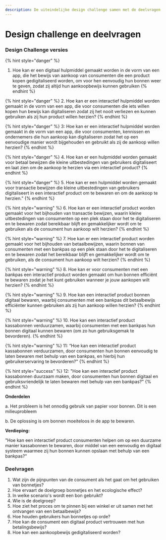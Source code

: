 ```yaml
---
description: De uiteindelijke design challenge samen met de deelvragen
---
```


# Design challenge en deelvragen

### **Design Challenge versies**

{% hint style="danger" %}
1. Hoe kan er een digitaal hulpmiddel gemaakt worden in de vorm van een app, die het bewijs van aankoop van consumenten die een product kopen gedigitaliseerd worden, om voor hen eenvoudig hun bonnen weer te geven, zodat zij altijd hun aankoopbewijs kunnen gebruiken
{% endhint %}

{% hint style="danger" %}
2\. Hoe kan er een interactief hulpmiddel worden gemaakt in de vorm van een app, die voor consumenten die iets willen kopen hun bewijs kan digitaliseren zodat zij het nooit verliezen en kunnen gebruiken als zij hun product willen herzien?
{% endhint %}

{% hint style="danger" %}
3: Hoe kan er een interactief hulpmiddel worden gemaakt in de vorm van een app, die voor consumenten, kennissen en ondernemers die hun aankoop kan digitaliseren zodat het op een eenvoudige manier wordt bijgehouden en gebruikt als zij de aankoop willen herzien?
{% endhint %}

{% hint style="danger" %}
4\. Hoe kan er een hulpmiddel worden gemaakt voor betaal bewijzen die kleine uitbestedingen van gebruikers digitaliseert en laat zien om de aankoop te herzien via een interactief product?
{% endhint %}

{% hint style="danger" %}
5\. Hoe kan er een hulpmiddel worden gemaakt voor transactie bewijzen die kleine uitbestedingen van gebruikers digitaliseert in een interactief product om te bewaren en om de aankoop te herzien."
{% endhint %}

{% hint style="warning" %}
6\. Hoe kan er een interactief product worden gemaakt voor het bijhouden van transactie bewijzen, waarin kleine uitbestedingen van consumenten op een plek staan door het te digitaliseren en te bewaren zodat bereikbaar blijft en gemakkelijker wordt om te gebruiken als de consument hun aankoop wilt herzien?&#x20;
{% endhint %}

{% hint style="warning" %}
7\. Hoe kan er een interactief product worden gemaakt voor het bijhouden van  betaalbewijzen, waarin bonnen van consumenten met een bankpas op een plek staan door het te digitaliseren en te bewaren zodat het bereikbaar blijft en gemakkelijker wordt om te gebruiken, als de consument hun aankoop wilt herzien?&#x20;
{% endhint %}

{% hint style="warning" %}
8\. Hoe kan er voor consumenten met een bankpas een interactief product worden gemaakt om hun bonnen efficiënt te bewaren zodat je het kunt gebruiken wanneer je jouw aankopen wilt herzien?
{% endhint %}

{% hint style="warning" %}
9\. Hoe kan een interactief product bonnen digitaal bewaren, waarbij consumenten met een bankpas dit betaalbewijs efficiënter kunnen gebruiken als zij hun aankoop willen herzien?
{% endhint %}

{% hint style="warning" %}
10\. Hoe kan een interactief product kassabonnen verduurzamen, waarbij consumenten met een bankpas hun bonnen digitaal kunnen bewaren (om zo hun gebruiksgemak te bevorderen).
{% endhint %}

{% hint style="warning" %}
11:  “Hoe kan een interactief product kassabonnen verduurzamen, door consumenten hun bonnen eenvoudig te laten bewaren met behulp van een bankpas, en hierbij hun gebruikerservaring te bevorderen?"&#x20;
{% endhint %}

{% hint style="success" %}
12: "Hoe kan een interactief product kassabonnen duurzaam maken, door consumenten hun bonnen digitaal en gebruiksvriendelijk te laten bewaren met behulp van een bankpas?"&#x20;
{% endhint %}

**Onderdelen**

a. Het probleem is het onnodig gebruik van papier voor bonnen. Dit is een milieuprobleem

b. De oplossing is om bonnen moeiteloos in de app te bewaren.

**Verdieping:**&#x20;

"Hoe kan een interactief product consumenten helpen om op een duurzame manier kassabonnen te bewaren, door middel van een eenvoudig en digitaal systeem waarmee zij hun bonnen kunnen opslaan met behulp van een bankpas?"

### **Deelvragen**

1. Wat zijn de pijnpunten van de consument als het gaat om het gebruiken van bonnetjes?
2. Hoe ervaart de doelgroep bonnetjes en het ecologische effect?
3. In welke scenario's wordt een bon gebruikt?
4. Wie is de doelgroep?
5. Hoe ziet het proces om te pinnen bij een winkel er uit samen met het ontvangen van een betaalbewijs?
6. Hoe houden gebruikers hun bonnetjes op orde?&#x20;
7. Hoe kan de consument een digitaal product vertrouwen met hun betalingsbewijs?
8. Hoe kan een aankoopbewijs gedigitaliseerd worden?&#x20;
